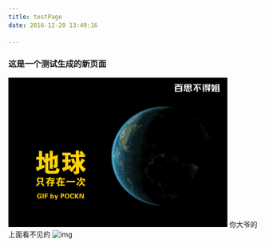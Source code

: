 ```yaml
---
title: testPage
date: 2016-12-20 13:49:16

---
```

### 这是一个测试生成的新页面
![img](https://github.com/1008611/BlogPhoto/blob/master/photos/1.gif)
你大爷的上面看不见的
![img](/img/zhifubao.jpg)